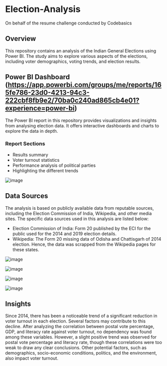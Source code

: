# Election-Analysis
On behalf of the resume challenge conducted by Codebasics
## 
## Overview
This repository contains an analysis of the Indian General Elections using Power BI. The study aims to explore various aspects of the elections, including voter demographics, voting trends, and election results.
## Power BI Dashboard (https://app.powerbi.com/groups/me/reports/165fe786-23d0-4213-94c3-222cbf8fb9e2/70ba0c240ad865cb4e01?experience=power-bi)
The Power BI report in this repository provides visualizations and insights from analysing election data. It offers interactive dashboards and charts to explore the data in depth.
### Report Sections
- Results summary
- Voter turnout statistics
- Performance analysis of political parties
- Highlighting the different trends
  
![image](https://github.com/jithinrb995/Election-Analysis/assets/133872499/659a968a-b0e2-443d-8d65-5146c2b496a8)


## Data Sources
The analysis is based on publicly available data from reputable sources, including the Election Commission of India, Wikipedia, and other media sites. The specific data sources used in this analysis are listed below:

- Election Commission of India: Form 20 published by the ECI for the public used for the 2014 and 2019 election details.
- Wikipedia: The Form 20 missing data of Odisha and Chattisgarh of 2014 election. Hence, the data was scrapped from the Wikipedia pages for these states.

![image](https://github.com/jithinrb995/Election-Analysis/assets/133872499/47dad9ea-4da3-4af5-b9eb-8d71dea4e720)

![image](https://github.com/jithinrb995/Election-Analysis/assets/133872499/dc2cfd67-96f5-4347-9304-d4a823686059)

![image](https://github.com/jithinrb995/Election-Analysis/assets/133872499/3190c8d6-9c21-4727-9e31-f439ea6731f0)

![image](https://github.com/jithinrb995/Election-Analysis/assets/133872499/5091f573-b46f-4e47-9b64-7836c3804a47)

## Insights
Since 2014, there has been a noticeable trend of a significant reduction in voter turnout in each election. Several factors may contribute to this decline. After analyzing the correlation between postal vote percentage, GDP, and literacy rate against voter turnout, no dependency was found among these variables. However, a slight positive trend was observed for postal vote percentage and literacy rate, though these correlations were too weak to draw any clear conclusions. Other potential factors, such as demographics, socio-economic conditions, politics, and the environment, also impact voter turnout.
